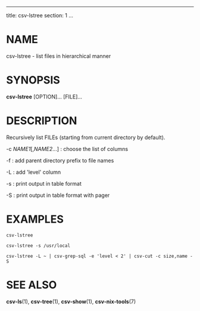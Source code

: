 <!--
SPDX-License-Identifier: BSD-3-Clause
Copyright 2021-2022, Marcin Ślusarz <marcin.slusarz@gmail.com>
-->

---
title: csv-lstree
section: 1
...

# NAME #

csv-lstree - list files in hierarchical manner

# SYNOPSIS #

**csv-lstree** [OPTION]... [FILE]...

# DESCRIPTION #

Recursively list FILEs (starting from current directory by default).

-c *NAME1*[,*NAME2*...]
:   choose the list of columns

-f
:   add parent directory prefix to file names

-L
:   add 'level' column

-s
:   print output in table format

-S
:   print output in table format with pager

# EXAMPLES #

`csv-lstree`

`csv-lstree -s /usr/local`

`csv-lstree -L ~ | csv-grep-sql -e 'level < 2' | csv-cut -c size,name -S`

# SEE ALSO #

**csv-ls**(1), **csv-tree**(1), **csv-show**(1), **csv-nix-tools**(7)
